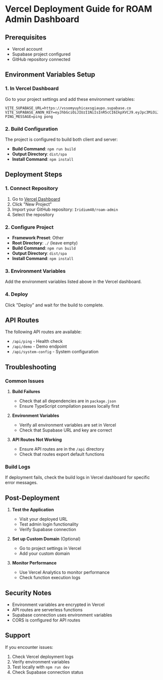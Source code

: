 # Vercel Deployment Guide for ROAM Admin Dashboard

## Prerequisites
- Vercel account
- Supabase project configured
- GitHub repository connected

## Environment Variables Setup

### 1. In Vercel Dashboard
Go to your project settings and add these environment variables:

```
VITE_SUPABASE_URL=https://vssomyuyhicaxsgiaupo.supabase.co
VITE_SUPABASE_ANON_KEY=eyJhbGciOiJIUzI1NiIsInR5cCI6IkpXVCJ9.eyJpc3MiOiJzdXBhYmFzZSIsInJlZiI6InZzc29teXV5aGljYXhzZ2lhdXBvIiwicm9sZSI6ImFub24iLCJpYXQiOjE3NTM0NTM3MTUsImV4cCI6MjA2OTAyOTcxNX0.c4JrNgMGsrCaFP2VrF4pL6iUG8Ub8Hkcrm5345r7KHs
PING_MESSAGE=ping pong
```

### 2. Build Configuration
The project is configured to build both client and server:
- **Build Command**: `npm run build`
- **Output Directory**: `dist/spa`
- **Install Command**: `npm install`

## Deployment Steps

### 1. Connect Repository
1. Go to [Vercel Dashboard](https://vercel.com/dashboard)
2. Click "New Project"
3. Import your GitHub repository: `Iridium40/roam-admin`
4. Select the repository

### 2. Configure Project
- **Framework Preset**: Other
- **Root Directory**: `./` (leave empty)
- **Build Command**: `npm run build`
- **Output Directory**: `dist/spa`
- **Install Command**: `npm install`

### 3. Environment Variables
Add the environment variables listed above in the Vercel dashboard.

### 4. Deploy
Click "Deploy" and wait for the build to complete.

## API Routes

The following API routes are available:
- `/api/ping` - Health check
- `/api/demo` - Demo endpoint
- `/api/system-config` - System configuration

## Troubleshooting

### Common Issues

1. **Build Failures**
   - Check that all dependencies are in `package.json`
   - Ensure TypeScript compilation passes locally first

2. **Environment Variables**
   - Verify all environment variables are set in Vercel
   - Check that Supabase URL and key are correct

3. **API Routes Not Working**
   - Ensure API routes are in the `/api` directory
   - Check that routes export default functions

### Build Logs
If deployment fails, check the build logs in Vercel dashboard for specific error messages.

## Post-Deployment

1. **Test the Application**
   - Visit your deployed URL
   - Test admin login functionality
   - Verify Supabase connection

2. **Set up Custom Domain** (Optional)
   - Go to project settings in Vercel
   - Add your custom domain

3. **Monitor Performance**
   - Use Vercel Analytics to monitor performance
   - Check function execution logs

## Security Notes

- Environment variables are encrypted in Vercel
- API routes are serverless functions
- Supabase connection uses environment variables
- CORS is configured for API routes

## Support

If you encounter issues:
1. Check Vercel deployment logs
2. Verify environment variables
3. Test locally with `npm run dev`
4. Check Supabase connection status
